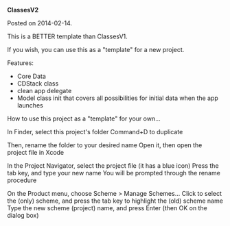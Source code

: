 **ClassesV2**

Posted on 2014-02-14.

This is a BETTER template than ClassesV1.

If you wish, you can use this as a "template" for a new project.

Features:
- Core Data
- CDStack class
- clean app delegate
- Model class init that covers all possibilities for initial data when the app launches

How to use this project as a "template" for your own...

In Finder, select this project's folder
Command+D to duplicate

Then, rename the folder to your desired name
Open it, then open the project file in Xcode

In the Project Navigator, select the project file (it has a blue icon)
Press the tab key, and type your new name
You will be prompted through the rename procedure

On the Product menu, choose Scheme > Manage Schemes...
Click to select the (only) scheme, and press the tab key to highlight the (old) scheme name 
Type the new scheme (project) name, and press Enter (then OK on the dialog box) 

